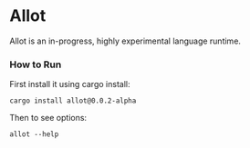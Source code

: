 # Allot

Allot is an in-progress, highly experimental language runtime.

### How to Run

First install it using cargo install:
```shell
cargo install allot@0.0.2-alpha
```

Then to see options:
```shell
allot --help
```
